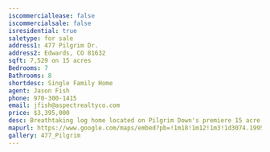 ```yaml
---
iscommerciallease: false
iscommercialsale: false
isresidential: true
saletype: for sale
address1: 477 Pilgrim Dr.
address2: Edwards, CO 81632
sqft: 7,529 on 15 acres
Bedrooms: 7
Bathrooms: 8
shortdesc: Single Family Home
agent: Jason Fish
phone: 970-300-1415
email: jfish@aspectrealtyco.com
price: $3,395,000
desc: Breathtaking log home located on Pilgrim Down's premiere 15 acre site offering Gore Range views within the seclusion of a gated community while being only minutes from Edwards. Separate guest/caretaker home with complete horse stables and pasture. This unique property offers a babbling brook, hiking trails and peaceful aspen groves in a setting that must be seen to believe. Uniquely Colorado in every way this tranquil mountain setting should not be overlooked.
mapurl: https://www.google.com/maps/embed?pb=!1m18!1m12!1m3!1d3074.1995466415233!2d-106.62512768579784!3d39.60018711281845!2m3!1f0!2f0!3f0!3m2!1i1024!2i768!4f13.1!3m3!1m2!1s0x8741d9fa1edcadbd%3A0x1e59da373fe79732!2s477%20Pilgrim%20Dr%2C%20Edwards%2C%20CO%2081632!5e0!3m2!1sen!2sus!4v1588117016363!5m2!1sen!2sus
gallery: 477_Pilgrim
---
```

